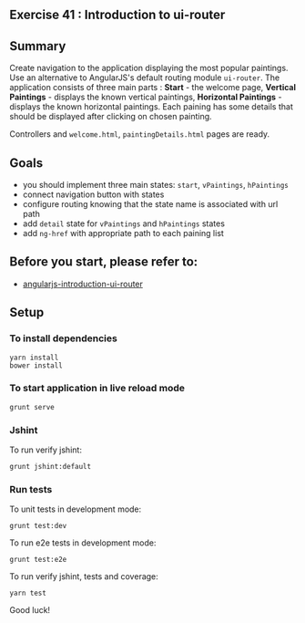 ## Exercise 41 : Introduction to ui-router

## Summary
Create navigation to the application displaying the most popular paintings. Use an alternative to AngularJS's default  routing module `ui-router`. The 
application consists of three main parts : **Start** - the welcome page, **Vertical Paintings** - displays the known vertical paintings, **Horizontal 
Paintings** - displays the known horizontal paintings. Each paining has some details that should be displayed after clicking on chosen painting.


Controllers and `welcome.html`, `paintingDetails.html` pages are ready.

## Goals 
* you should implement three main states: `start`, `vPaintings`, `hPaintings`
* connect navigation button with states 
* configure routing knowing that the state name is associated with url path
* add `detail` state for `vPaintings` and `hPaintings` states
* add `ng-href` with appropriate path to each paining list

## Before you start, please refer to:
* [angularjs-introduction-ui-router](https://egghead.io/lessons/angularjs-introduction-ui-router)

## Setup
### To install dependencies 

    yarn install
    bower install

### To start application in live reload mode

    grunt serve
    
### Jshint
To run verify jshint:
    
    grunt jshint:default

### Run tests

To unit tests in development mode:
    
    grunt test:dev
    
To run e2e tests in development mode:

    grunt test:e2e

To run verify jshint, tests and coverage:

    yarn test

Good luck!
